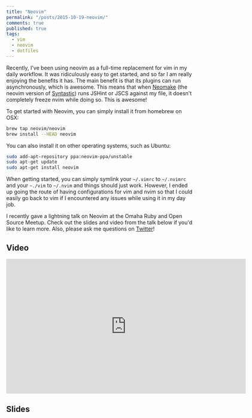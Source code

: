 ```yaml
---
title: "Neovim"
permalink: "/posts/2015-10-19-neovim/"
comments: true
published: true
tags:
  - vim
  - neovim
  - dotfiles
---
```


Recently, I've been using neovim as a full-time replacement for vim in my daily workflow. It was ridiculously easy to get started, and so far I am really enjoying the benefits it has. The main benefit is that its plugins can run asynchronously, which is awesome. This means that when [Neomake](https://github.com/benekastah/neomake) (the neovim version of [Syntastic](https://github.com/scrooloose/syntastic)) runs JSHint or JSCS against my file, it doesn't completely freeze nvim while doing so. This is awesome!

To get started with Neovim, you can simply install it from homebrew on OSX:

```bash
brew tap neovim/neovim
brew install --HEAD neovim
```

You can also install it on other operating systems, such as Ubuntu:

```bash
sudo add-apt-repository ppa:neovim-ppa/unstable
sudo apt-get update
sudo apt-get install neovim
```

When getting started, you can simply symlink your `~/.vimrc` to `~/.nvimrc` and your `~./vim` to `~/.nvim` and things should just work. However, I ended up going the route of having configurations for vim and nvim so that I could easily go back to vim if I encountered any issues while using it in my day job.

I recently gave a lightning talk on Neovim at the Omaha Ruby and Open Source Meetup. Check out the slides and video from the talk below if you'd like to learn more. Also, please ask me questions on [Twitter](https://twitter.com/nicknisi)!

## Video

<iframe width="640" height="360" src="https://www.youtube.com/embed/LRQGAnPtNdM" frameborder="0" allowfullscreen></iframe>

## Slides

<script async class="speakerdeck-embed" data-id="9baddf6a992c4c008b598eea2bf95294" data-ratio="1.77777777777778" src="//speakerdeck.com/assets/embed.js"></script>

